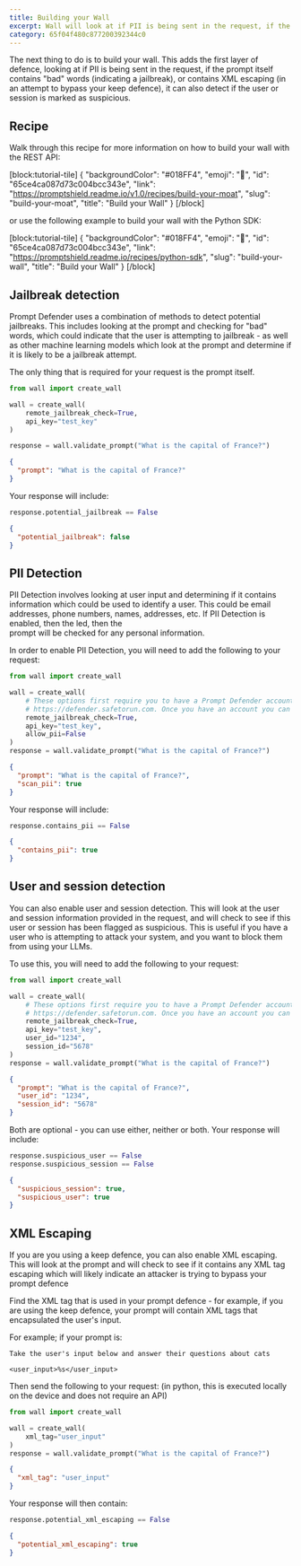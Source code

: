 ```yaml
---
title: Building your Wall
excerpt: Wall will look at if PII is being sent in the request, if the prompt itself contains "bad" words (indicating a jailbreak), or contains XML escaping (in an attempt to bypass your keep defence), it can also detect if the user or session is marked as suspicious.
category: 65f04f480c877200392344c0
---
```


The next thing to do is to build your wall. This adds the first layer of defence, looking at if PII is being sent in the
request, if the prompt itself contains "bad" words (indicating a jailbreak), or contains XML escaping (in an attempt to
bypass
your keep defence), it can also detect if the user or session is marked as suspicious.

## Recipe

Walk through this recipe for more information on how to build your wall with the REST API:

[block:tutorial-tile]
{
"backgroundColor": "#018FF4",
"emoji": "🦉",
"id": "65ce4ca087d73c004bcc343e",
"link": "https://promptshield.readme.io/v1.0/recipes/build-your-moat",
"slug": "build-your-moat",
"title": "Build your Wall"
}
[/block]

or use the following example to build your wall with the Python SDK:

[block:tutorial-tile]
{
"backgroundColor": "#018FF4",
"emoji": "🦉",
"id": "65ce4ca087d73c004bcc343e",
"link": "https://promptshield.readme.io/recipes/python-sdk",
"slug": "build-your-wall",
"title": "Build your Wall"
}
[/block]

## Jailbreak detection

Prompt Defender uses a combination of methods to detect potential jailbreaks. This includes looking at the prompt and
checking for "bad" words, which could indicate that the user is attempting to jailbreak - as well as other machine
learning models which look at the prompt and determine if it is likely to be a jailbreak attempt.

The only thing that is required for your request is the prompt itself.

```python 
from wall import create_wall

wall = create_wall(
    remote_jailbreak_check=True,
    api_key="test_key"
)

response = wall.validate_prompt("What is the capital of France?")
```
```json
{
  "prompt": "What is the capital of France?"
}
```

Your response will include:

```python
response.potential_jailbreak == False
```
```json
{
  "potential_jailbreak": false
}
```

## PII Detection

PII Detection involves looking at user input and determining if it contains information which could be used to identify
a user. This could be email addresses, phone numbers, names, addresses, etc. If PII Detection is enabled, then the
led, then the  
prompt will be checked for any personal information.

In order to enable PII Detection, you will need to add the following to your request:

```python
from wall import create_wall

wall = create_wall(
    # These options first require you to have a Prompt Defender account which you can sign up for at
    # https://defender.safetorun.com. Once you have an account you can get an API key  to use with the wall.
    remote_jailbreak_check=True,
    api_key="test_key",
    allow_pii=False
)
response = wall.validate_prompt("What is the capital of France?")
```
```json
{
  "prompt": "What is the capital of France?",
  "scan_pii": true
}
```


Your response will include:

```python
response.contains_pii == False
```
```json
{
  "contains_pii": true
}
```

## User and session detection

You can also enable user and session detection. This will look at the user and session information provided in the
request, and will check to see if this user or session has been flagged as suspicious. This is useful if you have a user
who is attempting to attack your system, and you want to block them from using your LLMs.

To use this, you will need to add the following to your request:


```python
from wall import create_wall

wall = create_wall(
    # These options first require you to have a Prompt Defender account which you can sign up for at
    # https://defender.safetorun.com. Once you have an account you can get an API key  to use with the wall.
    remote_jailbreak_check=True,
    api_key="test_key",
    user_id="1234",
    session_id="5678"
)
response = wall.validate_prompt("What is the capital of France?")
```
```json
{
  "prompt": "What is the capital of France?",
  "user_id": "1234",
  "session_id": "5678"
}
```

Both are optional - you can use either, neither or both. Your response will include:

```python
response.suspicious_user == False
response.suspicious_session == False
```
```json
{
  "suspicious_session": true,
  "suspicious_user": true
}
```

## XML Escaping

If you are you using a keep defence, you can also enable XML escaping. This will look at the prompt and will check to
see if it contains any XML tag escaping which will likely indicate an attacker is trying to bypass your prompt defence

Find the XML tag that is used in your prompt defence - for example, if you are using the keep defence, your prompt will
contain XML tags that encapsulated the user's input.

For example; if your prompt is:

```
Take the user's input below and answer their questions about cats 

<user_input>%s</user_input>
```

Then send the following to your request: (in python, this is executed locally on the device and does not require an API)

```python
from wall import create_wall

wall = create_wall(
    xml_tag="user_input"
)
response = wall.validate_prompt("What is the capital of France?")
```
```json
{
  "xml_tag": "user_input"
}
```

Your response will then contain:

```python
response.potential_xml_escaping == False
```
```json
{
  "potential_xml_escaping": true
}
```